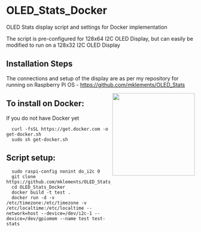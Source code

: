 # OLED_Stats_Docker
OLED Stats display script and settings for Docker implementation

The script is pre-configured for 128x64 I2C OLED Display, but can easily be modified to run on a 128x32 I2C OLED Display

## Installation Steps

The connections and setup of the display are as per my repository for running on Raspberry Pi OS - https://github.com/mklements/OLED_Stats

<img align="right" src="https://www.the-diy-life.com/wp-content/uploads/2022/09/187172812-de2de65c-bd30-40e7-a852-2d424edc27ab.jpg" height="220"></img>

## To install on Docker:

If you do not have Docker yet

```shell
  curl -fsSL https://get.docker.com -o get-docker.sh
  sudo sh get-docker.sh
```

## Script setup:

```shell
  sudo raspi-config nonint do_i2c 0
  git clone https://github.com/mklements/OLED_Stats_Docker
  cd OLED_Stats_Docker
  docker build -t test .
  docker run -d -v /etc/timezone:/etc/timezone -v /etc/localtime:/etc/localtime --network=host --device=/dev/i2c-1 --device=/dev/gpiomem --name test test-stats
```
